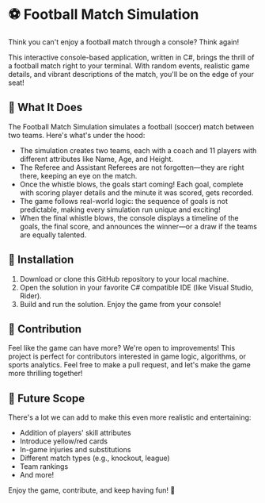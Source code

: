 # ⚽ Football Match Simulation 

Think you can't enjoy a football match through a console? Think again!

This interactive console-based application, written in C#, brings the thrill of a football match right to your terminal. With random events, realistic game details, and vibrant descriptions of the match, you'll be on the edge of your seat! 

## 📝 What It Does 

The Football Match Simulation simulates a football (soccer) match between two teams. Here's what's under the hood:

- The simulation creates two teams, each with a coach and 11 players with different attributes like Name, Age, and Height.
- The Referee and Assistant Referees are not forgotten—they are right there, keeping an eye on the match.
- Once the whistle blows, the goals start coming! Each goal, complete with scoring player details and the minute it was scored, gets recorded.
- The game follows real-world logic: the sequence of goals is not predictable, making every simulation run unique and exciting!
- When the final whistle blows, the console displays a timeline of the goals, the final score, and announces the winner—or a draw if the teams are equally talented.

## 💾 Installation

1. Download or clone this GitHub repository to your local machine.
2. Open the solution in your favorite C# compatible IDE (like Visual Studio, Rider).
3. Build and run the solution. Enjoy the game from your console!

## 🤝 Contribution

Feel like the game can have more? We're open to improvements! This project is perfect for contributors interested in game logic, algorithms, or sports analytics. Feel free to make a pull request, and let's make the game more thrilling together!

## 🔮 Future Scope

There's a lot we can add to make this even more realistic and entertaining:

- Addition of players' skill attributes
- Introduce yellow/red cards
- In-game injuries and substitutions
- Different match types (e.g., knockout, league)
- Team rankings
- And more!

Enjoy the game, contribute, and keep having fun! 🎉
